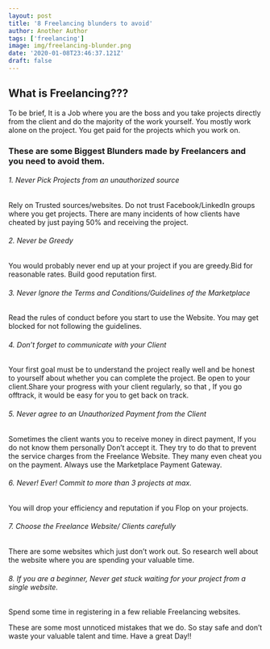```yaml
---
layout: post
title: '8 Freelancing blunders to avoid'
author: Another Author
tags: ['freelancing']
image: img/freelancing-blunder.png
date: '2020-01-08T23:46:37.121Z'
draft: false
---
```


## What is Freelancing???

To be brief, It is a Job where you are the boss and you take projects directly from the client and do the majority of the work yourself. You mostly work alone on the project. You get paid for the projects which you work on.

### These are some Biggest Blunders made by Freelancers and you need to avoid them.

###### 1. Never Pick Projects from an unauthorized source

Rely on Trusted sources/websites.
Do not trust Facebook/LinkedIn groups where you get projects.
There are many incidents of how clients have cheated by just paying 50% and receiving the project.

###### 2. Never be Greedy

You would probably never end up at your project if you are greedy.Bid for reasonable rates. Build good reputation first.

###### 3. Never Ignore the Terms and Conditions/Guidelines of the Marketplace

Read the rules of conduct before you start to use the Website. You may get blocked for not following the guidelines.

###### 4. Don’t forget to communicate with your Client

Your first goal must be to understand the project really well and be honest to yourself about whether you can complete the project. Be open to your client.Share your progress with your client regularly, so that , If you go offtrack, it would be easy for you to get back on track.

###### 5. Never agree to an Unauthorized Payment from the Client

Sometimes the client wants you to receive money in direct payment, If you do not know them personally Don’t accept it. They try to do that to prevent the service charges from the Freelance Website. They many even cheat you on the payment. Always use the Marketplace Payment Gateway.

###### 6. Never! Ever! Commit to more than 3 projects at max.

You will drop your efficiency and reputation if you Flop on your projects.

###### 7. Choose the Freelance Website/ Clients carefully

There are some websites which just don’t work out. So research well about the website where you are spending your valuable time.

###### 8. If you are a beginner, Never get stuck waiting for your project from a single website.

Spend some time in registering in a few reliable Freelancing websites.

These are some most unnoticed mistakes that we do. So stay safe and don’t waste your valuable talent and time.
Have a great Day!!
